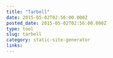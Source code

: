 ```yaml
---
title: "Tarbell"
date: 2015-05-02T02:56:00.000Z
posted_date: 2015-05-02T02:56:00.000Z
type: tool
slug: tarbell
category: static-site-generator
links:
---
```






